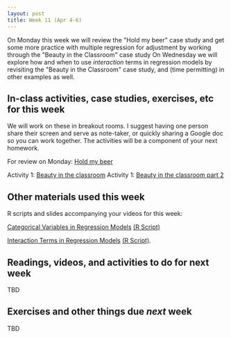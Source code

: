 ```yaml
---
layout: post
title: Week 11 (Apr 4-6)
---
```


On Monday this week we will review the "Hold my beer" case study and get some more practice with multiple regression for adjustment by working through the "Beauty in the Classroom" case study
On Wednesday we will explore how and when to use *interaction* terms in regression models by revisiting the "Beauty in the Classroom" case study, and (time permitting) in other examples as well.

##  In-class activities, case studies, exercises, etc for this week

We will work on these in breakout rooms. I suggest having one person share their screen and serve as note-taker, 
or quickly sharing a Google doc so you can work together. The activities will be a component of your next homework.

For review on Monday: [Hold my beer](../files/ex_beer)

Activity 1: [Beauty in the classroom](../files/beauty)
Activity 1: [Beauty in the classroom part 2](../files/beauty_2)

## Other materials used this week

R scripts and slides accompanying your videos for this week:

[Categorical Variables in Regression Models](../files/dummy_variables.pdf) [(R Script)](../files/dummy_variables.R)

[Interaction Terms in Regression Models](../files/interactions.pdf) [(R Script)](../files/interactions.R). 

## Readings, videos, and activities to do for next week

TBD

## Exercises and other things due *next* week

TBD
